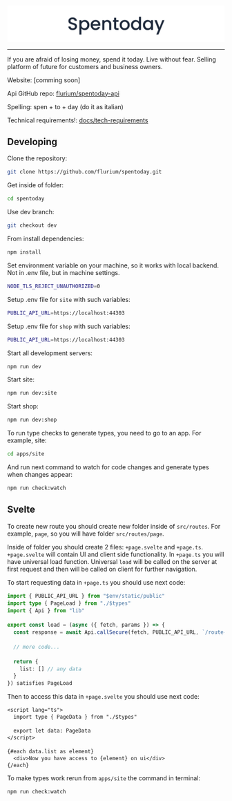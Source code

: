 ![Spentoday banner](./assets/banner.svg)

---

If you are afraid of losing money, spend it today. Live without fear.
Selling platform of future for customers and business owners.

Website: [comming soon]

Api GitHub repo: [flurium/spentoday-api](https://github.com/flurium/spentoday-api)

Spelling: spen + to + day (do it as italian)

Technical requirements!: [docs/tech-requirements](./docs/tech-requirements.md)

## Developing

Clone the repository:

```bash
git clone https://github.com/flurium/spentoday.git
```

Get inside of folder:

```bash
cd spentoday
```

Use dev branch:

```bash
git checkout dev
```

From install dependencies:

```bash
npm install
```

Set environment variable on your machine, so it works with local backend.
Not in .env file, but in machine settings.

```bash
NODE_TLS_REJECT_UNAUTHORIZED=0
```

Setup .env file for `site` with such variables:

```bash
PUBLIC_API_URL=https://localhost:44303
```

Setup .env file for `shop` with such variables:

```bash
PUBLIC_API_URL=https://localhost:44303
```

Start all development servers:

```bash
npm run dev
```

Start site:

```bash
npm run dev:site
```

Start shop:

```bash
npm run dev:shop
```

To run type checks to generate types, you need to go to an app. For example, site:

```bash
cd apps/site
```

And run next command to watch for code changes and generate types when changes appear:

```bash
npm run check:watch
```

## Svelte

To create new route you should create new folder inside of `src/routes`. For example,
`page`, so you will have folder `src/routes/page`.

Inside of folder you should create 2 files: `+page.svelte` and `+page.ts`. `+page.svelte`
will contain UI and client side functionality. In `+page.ts` you will have universal load
function. Universal `load` will be called on the server at first request and then will be
called on client for further navigation.

To start requesting data in `+page.ts` you should use next code:

```ts
import { PUBLIC_API_URL } from "$env/static/public"
import type { PageLoad } from "./$types"
import { Api } from "lib"

export const load = (async ({ fetch, params }) => {
  const response = await Api.callSecure(fetch, PUBLIC_API_URL, `/route-to-request`)

  // more code...

  return {
    list: [] // any data
  }
}) satisfies PageLoad
```

Then to access this data in `+page.svelte` you should use next code:

```svelte
<script lang="ts">
  import type { PageData } from "./$types"

  export let data: PageData
</script>

{#each data.list as element}
  <div>Now you have access to {element} on ui</div>
{/each}
```

To make types work rerun from `apps/site` the command in terminal:

```bash
npm run check:watch
```
